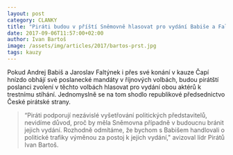 ```yaml
---
layout: post
category: CLANKY
title: "Piráti budou v příští Sněmovně hlasovat pro vydání Babiše a Faltýnka."
date: 2017-09-06T11:57:00+02:00
author: Ivan Bartoš
image: /assets/img/articles/2017/bartos-prst.jpg
tags: kauzy
---
```


Pokud Andrej Babiš a Jaroslav Faltýnek i přes své konání v kauze Čapí hnízdo obhájí své poslanecké mandáty v říjnových volbách, budou pirátští poslanci zvolení v těchto volbách hlasovat pro vydání obou aktérů k trestnímu stíhání. Jednomyslně se na tom shodlo republikové předsednictvo České pirátské strany. 
 
> “Piráti podporují nezávislé vyšetřování politických představitelů, nevidíme důvod, proč by měla Sněmovna případně v budoucnu bránit jejich vydání. Rozhodně odmítáme, že bychom s Babišem handlovali o politické trafiky výměnou za postoj k jejich vydání," avizoval lídr Pirátů Ivan Bartoš.
